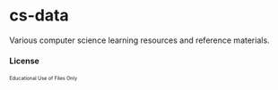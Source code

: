 # cs-data

Various computer science learning resources and reference materials.

#### License
<sup><small style="font-size: 75%;">Educational Use of Files Only</small></sup>
